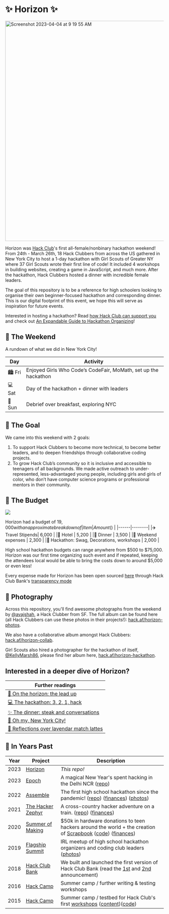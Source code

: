 # ✨ Horizon ✨
<img width="700" alt="Screenshot 2023-04-04 at 9 19 55 AM" src="https://user-images.githubusercontent.com/65808924/229817435-f2b16c71-2292-47d9-a263-397697f972e0.png">

Horizon was [Hack Club](https://hackclub.com/)'s first all-female/nonbinary hackathon weekend! From 24th - March 26th, 18 Hack Clubbers from across the US gathered in New York City to host a 1-day hackathon with Girl Scouts of Greater NY where 37 Girl Scouts wrote their first line of code! It included 4 workshops in building websites, creating a game in JavaScript, and much more. After the hackathon, Hack Clubbers hosted a dinner with incredible female leaders. 

The goal of this repository is to be a reference for high schoolers looking to organise their own beginner-focused hackathon and corresponding dinner. This is our digital footprint of this event, we hope this will serve as inspiration for future events. 

Interested in hosting a hackathon? Read [how Hack Club can support you](https://hackathons.hackclub.com/) and check out [An Expandable Guide to Hackathon Organizing](https://expandables.hackclub.dev/organizing.html)!

## 🎯 The Weekend
A rundown of what we did in New York City!

| Day | Activity                                                                 |
|-----|-------------------------------------------------------------------------|
|🏙️ Fri | Enjoyed Girls Who Code’s CodeFair, MoMath, set up the hackathon |
|💻 Sat | Day of the hackathon + dinner with leaders |
|🍵 Sun  | Debrief over breakfast, exploring NYC |


## 🎯 The Goal
We came into this weekend with 2 goals:
1. To support Hack Clubbers to become more technical, to become better leaders, and to deepen friendships through collaborative coding projects.
2. To grow Hack Club’s community so it is inclusive and accessible to teenagers of all backgrounds. We made active outreach to under-represented, less-advantaged young people, including girls and girls of color, who don’t have computer science programs or professional mentors in their community.

## 💸 The Budget
[![](https://img.shields.io/endpoint?url=https%3A%2F%2Fbank-shields.hackclub.com%2Forganizations%2Fhorizon%2Fbalance)](https://bank.hackclub.com/horizon)

Horizon had a budget of $19,000 with an approximate breakdown of
| Item | Amount ($) |
|------|--------|
|✈️ Travel Stipends| 6,000 |
|🏨 Hotel | 5,200 |
|🥘 Dinner | 3,500 |
|🥘 Weekend expenses | 2,300 |
|👚 Hackathon: Swag, Decorations, workshops | 2,000 |

High school hackathon budgets can range anywhere from \$500 to \$75,000. Horizon was our first time organizing such event and if repeated, keeping the attendees local would be able to bring the costs down to around $5,000 or even less!

Every expense made for Horizon has been open sourced [here](https://bank.hackclub.com/horizon) through Hack Club Bank's [transparency mode](https://headwayapp.co/bank-changelog/transparent-finances-optional-feature-151427)

## 📸 Photography

Across this repository, you'll find awesome photographs from the weekend by [@avajshah](https://twitter.com/avajshah), a Hack Clubber from SF. The full album can be found here (all Hack Clubbers can use these photos in their projects!): [hack.af/horizon-photos](https://hack.af/horizon-photos). 

We also have a collaborative album amongst Hack Clubbers: [hack.af/horizon-collab](https://hack.af/horizon-collab). 

Girl Scouts also hired a photographer for the hackathon of itself, [@KellyMarsh86](https://twitter.com/KellyMarsh86), please find her album here, [hack.af/horizon-hackathon](https://horizon-hackathon).

## Interested in a deeper dive of Horizon? 

|Further readings|
|-----------|
| [💬 On the horizon: the lead up](https://github.com/hackclub/horizon/blob/main/further-reading/timeline.md) |
| [💻 The hackathon: 3, 2, 1, hack](https://github.com/hackclub/horizon/blob/main/the-hackathon/README.md) |
| [✨ The dinner: steak and conversations](https://github.com/hackclub/horizon/blob/main/dinner/README.md) |
| [🗽 Oh my, New York City!](https://github.com/hackclub/horizon/blob/main/further-reading/sideactivities.md) |
| [💖 Reflections over lavendar match lattes](https://github.com/hackclub/horizon/blob/main/further-reading/sundaydebrief.md) |

## 🗽 In Years Past

| Year | Project                                                            | Description                                                                                                                                                                                                                                                                           |
| ---- | ------------------------------------------------------------------ | ------------------------------------------------------------------------------------------------------------------------------------------------------------------------------------------------------------------------------------------------------------------------------------- |
| 2023 | [Horizon](https://horizon.hackclub.com)                            | _This repo!_                                                                                                                                                                                                                                                                          |
| 2023 | [Epoch](https://epoch.hackclub.com)                                | A magical New Year's spent hacking in the Delhi NCR ([repo](https://github.com/hackclub/epoch))                                                                                                                                                                                       |
| 2022 | [Assemble](https://assemble.hackclub.com)                          | The first high school hackathon since the pandemic! ([repo](https://github.com/hackclub/assemble)) ([finances](https://bank.hackclub.com/assemble)) ([photos](https://hack.af/assemble-photos))                                                                                       |
| 2021 | [The Hacker Zephyr](https://github.com/hackclub/the-hacker-zephyr) | A cross-country hacker adventure on a train. ([repo](https://github.com/hackclub/the-hacker-zephyr)) ([finances](https://bank.hackclub.com/zephyr))                                                                                                                                   |
| 2020 | [Summer of Making](https://summer.hackclub.com)                    | $50k in hardware donations to teen hackers around the world + the creation of [Scrapbook](https://scrapbook.hackclub.com) ([code](https://github.com/hackclub/scrapbook)) ([finances](https://bank.hackclub.com/summer-of-making))                                                    |
| 2019 | [Flagship Summit](https://flagship.hackclub.com)                   | IRL meetup of high school hackathon organizers and coding club leaders ([photos](https://photos.google.com/share/AF1QipO3hb2mN-Q16icE-M16d-06uHyXLmvd3Rw6b_f_oosfAX9SnOvnouPOyO79P7pR7Q?key=anphZTNFUERPWXV3YnJQV2VzVVVFMFFVcGRDc3hB))                                                |
| 2018 | [Hack Club Bank](https://hackclub.com/bank/)                       | We built and launched the first version of Hack Club Bank (read the [1st](https://medium.com/hackclub/hack-club-bank-a-bank-for-student-hackers-e5d894ea5375) and [2nd](https://medium.com/hackclub/hack-club-bank-is-now-live-for-everyone-including-you-884f7f54836f) announcement) |
| 2016 | [Hack Camp](https://github.com/hackclub/camp/tree/master/2016)     | Summer camp / further writing & testing workshops                                                                                                                                                                                                                                     |
| 2015 | [Hack Camp](https://github.com/hackclub/camp/tree/master/2015)     | Summer camp / testbed for Hack Club's first [workshops](https://workshops.hackclub.com) ([content](https://github.com/hackclub/hackclub/tree/main/workshops#readme))([code](https://github.com/hackclub/workshops))                                                                   |
